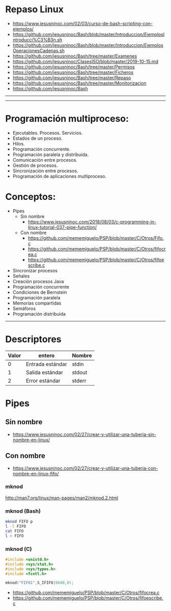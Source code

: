 # Repaso Linux
* https://www.jesusninoc.com/02/03/curso-de-bash-scripting-con-ejemplos/
* https://github.com/jesusninoc/Bash/blob/master/Introduccion/EjemplosIntroducci%C3%B3n.sh
* https://github.com/jesusninoc/Bash/blob/master/Introduccion/EjemplosOperacionesCadenas.sh
* https://github.com/jesusninoc/Bash/tree/master/Examenes
* https://github.com/jesusninoc/ClasesISO/blob/master/2019-10-15.md
* https://github.com/jesusninoc/Bash/tree/master/Permisos
* https://github.com/jesusninoc/Bash/tree/master/Ficheros
* https://github.com/jesusninoc/Bash/tree/master/Repaso
* https://github.com/jesusninoc/Bash/tree/master/Monitorizacion
* https://github.com/jesusninoc/Bash

-----------------
-----------------

# Programación multiproceso:
 -	Ejecutables. Procesos. Servicios.
 -	Estados de un proceso.
 -	Hilos.
 -	Programación concurrente.
 -	Programación paralela y distribuida.
 -	Comunicación entre procesos.
 -	Gestión de procesos.
 -	Sincronización entre procesos.
 -	Programación de aplicaciones multiproceso.

# Conceptos:
 - Pipes
   - Sin nombre
     - https://www.jesusninoc.com/2018/08/03/c-programming-in-linux-tutorial-037-pipe-function/
   - Con nombre
     - https://github.com/mememiguelo/PSP/blob/master/C/Otros/Fifo.c
     - https://github.com/mememiguelo/PSP/blob/master/C/Otros/fifocrea.c
     - https://github.com/mememiguelo/PSP/blob/master/C/Otros/fifoescribe.c
 - Sincronizar procesos
 - Señales
 - Creación procesos Java
 - Programación concurrente
 - Condiciones de Bernstein
 - Programación paralela
 - Memorias compartidas
 - Semáforos
 - Programación distribuida
 
---------------------

# Descriptores
|Valor|entero|Nombre
|---|---|---
|0|Entrada estándar|stdin
|1|Salida estándar|stdout
|2|Error estándar|stderr

# Pipes
## Sin nombre
* https://www.jesusninoc.com/02/27/crear-y-utilizar-una-tuberia-sin-nombre-en-linux/
## Con nombre
* https://www.jesusninoc.com/02/27/crear-y-utilizar-una-tuberia-con-nombre-en-linux-fifo/
### mknod
http://man7.org/linux/man-pages/man2/mknod.2.html
### mknod (Bash)
```Bash
mknod FIFO p
l -l FIFO
cat FIFO
l > FIFO
```
### mknod (C)
```C
#include <unistd.h>
#include <sys/stat.h>
#include <sys/types.h>
#include <fcntl.h>

mknod("FIFO1",S_IFIFO|0660,0);
```
* https://github.com/mememiguelo/PSP/blob/master/C/Otros/fifocrea.c
* https://github.com/mememiguelo/PSP/blob/master/C/Otros/fifoescribe.c
